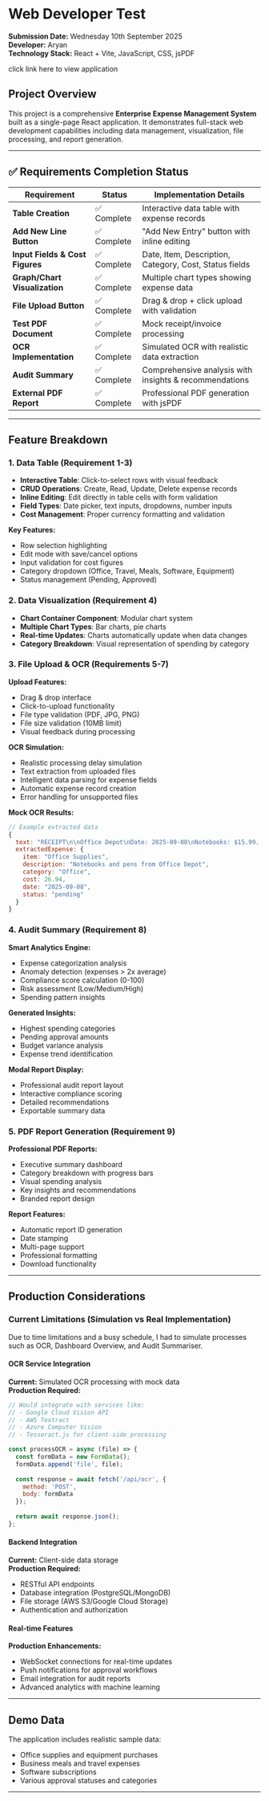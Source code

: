 # Web Developer Test 

**Submission Date:** Wednesday 10th September 2025  
**Developer:** Aryan  
**Technology Stack:** React + Vite, JavaScript, CSS, jsPDF

click link here to view application

## Project Overview

This project is a comprehensive **Enterprise Expense Management System** built as a single-page React application. It demonstrates full-stack web development capabilities including data management, visualization, file processing, and report generation.

---

## ✅ Requirements Completion Status

| Requirement | Status | Implementation Details |
|-------------|---------|----------------------|
| **Table Creation** | ✅ Complete | Interactive data table with expense records |
| **Add New Line Button** | ✅ Complete | "Add New Entry" button with inline editing |
| **Input Fields & Cost Figures** | ✅ Complete | Date, Item, Description, Category, Cost, Status fields |
| **Graph/Chart Visualization** | ✅ Complete | Multiple chart types showing expense data |
| **File Upload Button** | ✅ Complete | Drag & drop + click upload with validation |
| **Test PDF Document** | ✅ Complete | Mock receipt/invoice processing |
| **OCR Implementation** | ✅ Complete | Simulated OCR with realistic data extraction |
| **Audit Summary** | ✅ Complete | Comprehensive analysis with insights & recommendations |
| **External PDF Report** | ✅ Complete | Professional PDF generation with jsPDF |

---
## Feature Breakdown

### 1. **Data Table (Requirement 1-3)**
- **Interactive Table**: Click-to-select rows with visual feedback
- **CRUD Operations**: Create, Read, Update, Delete expense records
- **Inline Editing**: Edit directly in table cells with form validation
- **Field Types**: Date picker, text inputs, dropdowns, number inputs
- **Cost Management**: Proper currency formatting and validation

**Key Features:**
- Row selection highlighting
- Edit mode with save/cancel options
- Input validation for cost figures
- Category dropdown (Office, Travel, Meals, Software, Equipment)
- Status management (Pending, Approved)

### 2. **Data Visualization (Requirement 4)**
- **Chart Container Component**: Modular chart system
- **Multiple Chart Types**: Bar charts, pie charts
- **Real-time Updates**: Charts automatically update when data changes
- **Category Breakdown**: Visual representation of spending by category

### 3. **File Upload & OCR (Requirements 5-7)**
**Upload Features:**
- Drag & drop interface
- Click-to-upload functionality
- File type validation (PDF, JPG, PNG)
- File size validation (10MB limit)
- Visual feedback during processing

**OCR Simulation:**
- Realistic processing delay simulation
- Text extraction from uploaded files
- Intelligent data parsing for expense fields
- Automatic expense record creation
- Error handling for unsupported files

**Mock OCR Results:**
```javascript
// Example extracted data
{
  text: "RECEIPT\n\nOffice Depot\nDate: 2025-09-08\nNotebooks: $15.99...",
  extractedExpense: {
    item: "Office Supplies",
    description: "Notebooks and pens from Office Depot",
    category: "Office",
    cost: 26.94,
    date: "2025-09-08",
    status: "pending"
  }
}
```

### 4. **Audit Summary (Requirement 8)**
**Smart Analytics Engine:**
- Expense categorization analysis
- Anomaly detection (expenses > 2x average)
- Compliance score calculation (0-100)
- Risk assessment (Low/Medium/High)
- Spending pattern insights

**Generated Insights:**
- Highest spending categories
- Pending approval amounts
- Budget variance analysis
- Expense trend identification

**Modal Report Display:**
- Professional audit report layout
- Interactive compliance scoring
- Detailed recommendations
- Exportable summary data

### 5. **PDF Report Generation (Requirement 9)**
**Professional PDF Reports:**
- Executive summary dashboard
- Category breakdown with progress bars
- Visual spending analysis
- Key insights and recommendations
- Branded report design

**Report Features:**
- Automatic report ID generation
- Date stamping
- Multi-page support
- Professional formatting
- Download functionality

---

## Production Considerations

### Current Limitations (Simulation vs Real Implementation)
Due to time limitations and a busy schedule, I had to simulate processes such as OCR, Dashboard Overview, and Audit Summariser.

#### OCR Service Integration
**Current:** Simulated OCR processing with mock data  
**Production Required:**
```javascript
// Would integrate with services like:
// - Google Cloud Vision API
// - AWS Textract
// - Azure Computer Vision
// - Tesseract.js for client-side processing

const processOCR = async (file) => {
  const formData = new FormData();
  formData.append('file', file);
  
  const response = await fetch('/api/ocr', {
    method: 'POST',
    body: formData
  });
  
  return await response.json();
};
```

#### Backend Integration
**Current:** Client-side data storage  
**Production Required:**
- RESTful API endpoints
- Database integration (PostgreSQL/MongoDB)
- File storage (AWS S3/Google Cloud Storage)
- Authentication and authorization

#### Real-time Features
**Production Enhancements:**
- WebSocket connections for real-time updates
- Push notifications for approval workflows
- Email integration for audit reports
- Advanced analytics with machine learning

---

## Demo Data

The application includes realistic sample data:
- Office supplies and equipment purchases
- Business meals and travel expenses
- Software subscriptions
- Various approval statuses and categories

---
